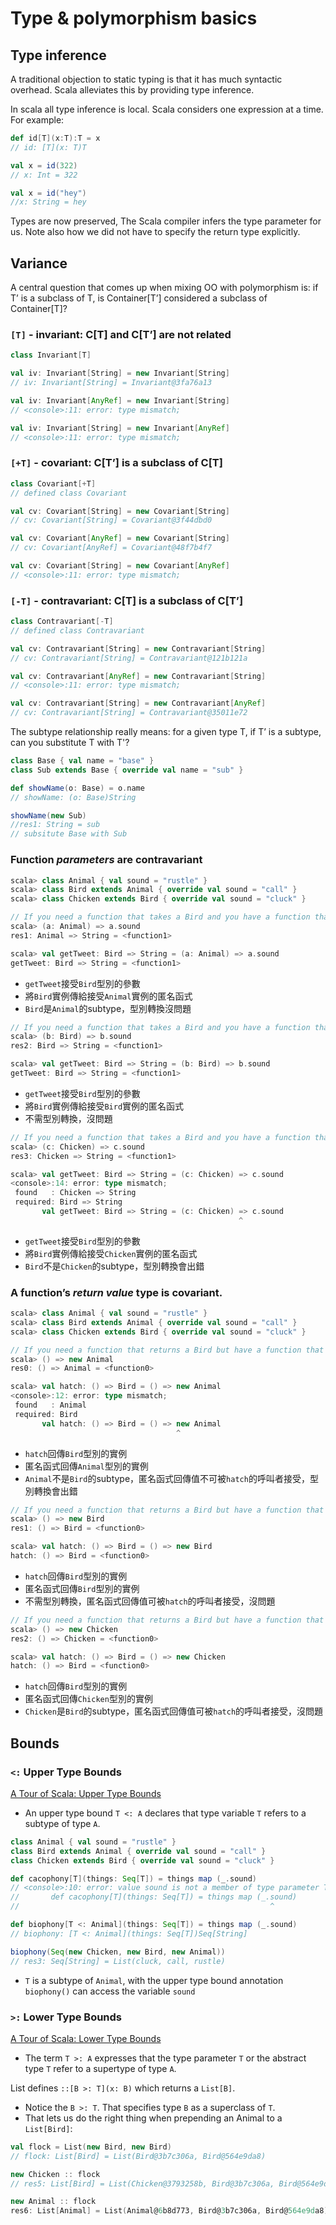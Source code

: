 # Type & polymorphism basics

## Type inference
A traditional objection to static typing is that it has much syntactic overhead. Scala alleviates this by providing type inference.

In scala all type inference is local. Scala considers one expression at a time. For example:
```scala
def id[T](x:T):T = x
// id: [T](x: T)T

val x = id(322)
// x: Int = 322

val x = id("hey")
//x: String = hey
```

Types are now preserved, The Scala compiler infers the type parameter for us. Note also how we did not have to specify the return type explicitly.

## Variance
A central question that comes up when mixing OO with polymorphism is: if T’ is a subclass of T, is Container[T’] considered a subclass of Container[T]?

### ```[T]``` - invariant: C[T] and C[T’] are not related
```scala
class Invariant[T]

val iv: Invariant[String] = new Invariant[String]
// iv: Invariant[String] = Invariant@3fa76a13

val iv: Invariant[AnyRef] = new Invariant[String]
// <console>:11: error: type mismatch;

val iv: Invariant[String] = new Invariant[AnyRef]
// <console>:11: error: type mismatch;
```

### ```[+T]``` - covariant: C[T’] is a subclass of C[T]
```scala
class Covariant[+T]
// defined class Covariant

val cv: Covariant[String] = new Covariant[String]
// cv: Covariant[String] = Covariant@3f44dbd0

val cv: Covariant[AnyRef] = new Covariant[String]
// cv: Covariant[AnyRef] = Covariant@48f7b4f7

val cv: Covariant[String] = new Covariant[AnyRef]
// <console>:11: error: type mismatch;
```

### ```[-T]``` - contravariant: C[T] is a subclass of C[T’]
```scala
class Contravariant[-T]
// defined class Contravariant

val cv: Contravariant[String] = new Contravariant[String]
// cv: Contravariant[String] = Contravariant@121b121a

val cv: Contravariant[AnyRef] = new Contravariant[String]
// <console>:11: error: type mismatch;

val cv: Contravariant[String] = new Contravariant[AnyRef]
// cv: Contravariant[String] = Contravariant@35011e72
```

The subtype relationship really means: for a given type T, if T’ is a subtype, can you substitute T with T'?
```scala
class Base { val name = "base" }
class Sub extends Base { override val name = "sub" }

def showName(o: Base) = o.name
// showName: (o: Base)String

showName(new Sub)
//res1: String = sub
// subsitute Base with Sub
```

### Function *parameters* are contravariant
```scala
scala> class Animal { val sound = "rustle" }
scala> class Bird extends Animal { override val sound = "call" }
scala> class Chicken extends Bird { override val sound = "cluck" }
```

```scala
// If you need a function that takes a Bird and you have a function that takes an Animal, that's OK.
scala> (a: Animal) => a.sound
res1: Animal => String = <function1>

scala> val getTweet: Bird => String = (a: Animal) => a.sound
getTweet: Bird => String = <function1>
```
- ```getTweet```接受```Bird```型別的參數
- 將```Bird```實例傳給接受```Animal```實例的匿名函式
- ```Bird```是```Animal```的subtype，型別轉換沒問題

```scala
// If you need a function that takes a Bird and you have a function that takes a Bird, that's OK.
scala> (b: Bird) => b.sound
res2: Bird => String = <function1>

scala> val getTweet: Bird => String = (b: Bird) => b.sound
getTweet: Bird => String = <function1>
```
- ```getTweet```接受```Bird```型別的參數
- 將```Bird```實例傳給接受```Bird```實例的匿名函式
- 不需型別轉換，沒問題

```scala
// If you need a function that takes a Bird and you have a function that takes a Chicken, that's NOT OK.
scala> (c: Chicken) => c.sound
res3: Chicken => String = <function1>

scala> val getTweet: Bird => String = (c: Chicken) => c.sound
<console>:14: error: type mismatch;
 found   : Chicken => String
 required: Bird => String
       val getTweet: Bird => String = (c: Chicken) => c.sound
                                                   ^
```
- ```getTweet```接受```Bird```型別的參數
- 將```Bird```實例傳給接受```Chicken```實例的匿名函式
- ```Bird```不是```Chicken```的subtype，型別轉換會出錯

### A function’s *return value* type is covariant.
```scala
scala> class Animal { val sound = "rustle" }
scala> class Bird extends Animal { override val sound = "call" }
scala> class Chicken extends Bird { override val sound = "cluck" }
```

```scala
// If you need a function that returns a Bird but have a function that returns an Animal, that’s NOT ok.
scala> () => new Animal
res0: () => Animal = <function0>

scala> val hatch: () => Bird = () => new Animal
<console>:12: error: type mismatch;
 found   : Animal
 required: Bird
       val hatch: () => Bird = () => new Animal
                                     ^
```
- ```hatch```回傳```Bird```型別的實例
- 匿名函式回傳```Animal```型別的實例
- ```Animal```不是```Bird```的subtype，匿名函式回傳值不可被```hatch```的呼叫者接受，型別轉換會出錯

```scala
// If you need a function that returns a Bird but have a function that returns a Bird, that’s OK.
scala> () => new Bird
res1: () => Bird = <function0>

scala> val hatch: () => Bird = () => new Bird
hatch: () => Bird = <function0>
```
- ```hatch```回傳```Bird```型別的實例
- 匿名函式回傳```Bird```型別的實例
- 不需型別轉換，匿名函式回傳值可被```hatch```的呼叫者接受，沒問題

```scala
// If you need a function that returns a Bird but have a function that returns a Chicken, that’s OK.
scala> () => new Chicken
res2: () => Chicken = <function0>

scala> val hatch: () => Bird = () => new Chicken
hatch: () => Bird = <function0>
```
- ```hatch```回傳```Bird```型別的實例
- 匿名函式回傳```Chicken```型別的實例
- ```Chicken```是```Bird```的subtype，匿名函式回傳值可被```hatch```的呼叫者接受，沒問題

## Bounds

### ```<:``` Upper Type Bounds
[A Tour of Scala: Upper Type Bounds](http://www.scala-lang.org/old/node/136)
- An upper type bound ```T <: A``` declares that type variable ```T``` refers to a subtype of type ```A```. 

```scala
class Animal { val sound = "rustle" }
class Bird extends Animal { override val sound = "call" }
class Chicken extends Bird { override val sound = "cluck" }

def cacophony[T](things: Seq[T]) = things map (_.sound)
// <console>:10: error: value sound is not a member of type parameter T
//       def cacophony[T](things: Seq[T]) = things map (_.sound)
//                                                        ^

def biophony[T <: Animal](things: Seq[T]) = things map (_.sound)
// biophony: [T <: Animal](things: Seq[T])Seq[String]

biophony(Seq(new Chicken, new Bird, new Animal))
// res3: Seq[String] = List(cluck, call, rustle)
```
- ```T``` is a subtype of ```Animal```, with the upper type bound annotation ```biophony()``` can access the variable ```sound```

### ```>:``` Lower Type Bounds
[A Tour of Scala: Lower Type Bounds](http://www.scala-lang.org/old/node/137)
- The term ```T >: A``` expresses that the type parameter ```T``` or the abstract type ```T``` refer to a supertype of type ```A```.

List defines ```::[B >: T](x: B)``` which returns a ```List[B]```. 
- Notice the ```B >: T```. That specifies type ```B``` as a superclass of ```T```. 
- That lets us do the right thing when prepending an Animal to a ```List[Bird]```:
```scala
val flock = List(new Bird, new Bird)
// flock: List[Bird] = List(Bird@3b7c306a, Bird@564e9da8)

new Chicken :: flock
// res5: List[Bird] = List(Chicken@3793258b, Bird@3b7c306a, Bird@564e9da8)

new Animal :: flock
res6: List[Animal] = List(Animal@6b8d773, Bird@3b7c306a, Bird@564e9da8)
```

